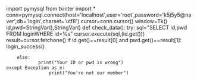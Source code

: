 import pymysql
from tkinter import *
conn=pymysql.connect(host='localhost',user='root',password='k5j5y5@naver',db='login',charset='utf8')
cursor=conn.cursor()
window=Tk()
id,pwd=StringVar(),StringVar()
def check_data(): 
    try:
        sql="SELECT id,pwd FROM loginWHERE id=%s"
        cursor.execute(sql,(id.get()))
        result=cursor.fetchone()
        if id.get()==result[0] and pwd.get()==result[1]:
            login_success()

        else:
                print("Your ID or pwd is wrong")
    except Exception as e:
                    print("You're not our member")

